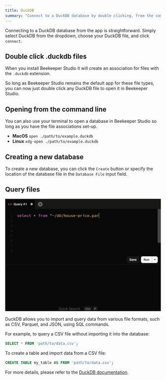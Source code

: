 ```yaml
---
title: DuckDB
summary: "Connect to a DuckDB database by double clicking, from the command line, or from the app."
---
```


Connecting to a DuckDB database from the app is straightforward. Simply select DuckDB from the dropdown, choose your DuckDB file, and click `connect`.

## Double click .duckdb files

When you install Beekeeper Studio it will create an association for files with the `.duckdb` extension.

So long as Beekeeper Studio remains the default app for these file types, you can now just double click any DuckDB file to open it in Beekeeper Studio.

## Opening from the command line

You can also use your terminal to open a database in Beekeeper Studio so long as you have the file associations set-up.

- **MacOS** `open ./path/to/example.duckdb`
- **Linux** `xdg-open ./path/to/example.duckdb`

## Creating a new database

To create a new database, you can click the `Create` button or specify the location of the database file in the `Database File` input field.

## Query files

![Query a parquet file](../../assets/images/duckdb-2.gif)

DuckDB allows you to import and query data from various file formats, such as CSV, Parquet, and JSON, using SQL commands.

For example, to query a CSV file without importing it into the database:

```sql
SELECT * FROM 'path/to/data.csv';
```

To create a table and import data from a CSV file:

```sql
CREATE TABLE my_table AS FROM 'path/to/data.csv';
```

For more details, please refer to the [DuckDB documentation](https://duckdb.org/docs/stable/data/overview).
